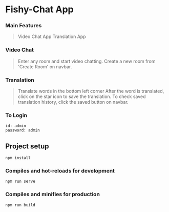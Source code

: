 # Fishy-Chat App

### Main Features 
> Video Chat App
> Translation App

### Video Chat
> Enter any room and start video chatting.
> Create a new room from 'Create Room' on navbar.

### Translation
> Translate words in the bottom left corner
> After the word is translated, click on the star icon to save the translation.
> To check saved translation history, click the saved button on navbar.

### To Login
```
id: admin
password: admin
````
## Project setup
```
npm install
```

### Compiles and hot-reloads for development
```
npm run serve
```

### Compiles and minifies for production
```
npm run build
```

